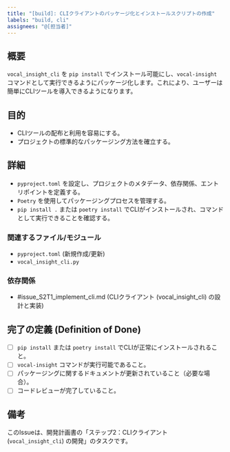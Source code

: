```yaml
---
title: "[build]: CLIクライアントのパッケージ化とインストールスクリプトの作成"
labels: "build, cli"
assignees: "@[担当者]"
---
```


## 概要

`vocal_insight_cli` を `pip install` でインストール可能にし、`vocal-insight` コマンドとして実行できるようにパッケージ化します。これにより、ユーザーは簡単にCLIツールを導入できるようになります。

## 目的

- CLIツールの配布と利用を容易にする。
- プロジェクトの標準的なパッケージング方法を確立する。

## 詳細

- `pyproject.toml` を設定し、プロジェクトのメタデータ、依存関係、エントリポイントを定義する。
- `Poetry` を使用してパッケージングプロセスを管理する。
- `pip install .` または `poetry install` でCLIがインストールされ、コマンドとして実行できることを確認する。

### 関連するファイル/モジュール

- `pyproject.toml` (新規作成/更新)
- `vocal_insight_cli.py`

### 依存関係

- #issue_S2T1_implement_cli.md (CLIクライアント (vocal_insight_cli) の設計と実装)

## 完了の定義 (Definition of Done)

- [ ] `pip install` または `poetry install` でCLIが正常にインストールされること。
- [ ] `vocal-insight` コマンドが実行可能であること。
- [ ] パッケージングに関するドキュメントが更新されていること（必要な場合）。
- [ ] コードレビューが完了していること。

## 備考

このIssueは、開発計画書の「ステップ2：CLIクライアント (`vocal_insight_cli`) の開発」のタスクです。
